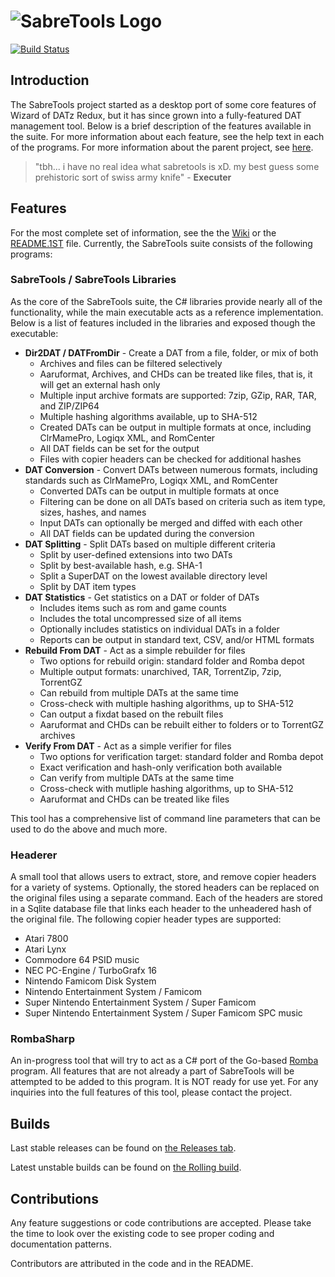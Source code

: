 # ![SabreTools Logo](images/sabretools-rect.png)

[![Build Status](https://github.com/SabreTools/SabreTools/actions/workflows/build_and_publish.yml/badge.svg?branch=main)](https://github.com/SabreTools/SabreTools/actions/workflows/build_and_publish.yml)

## Introduction

The SabreTools project started as a desktop port of some core features of Wizard of DATz Redux, but it has since grown into a fully-featured DAT management tool. Below is a brief description of the features available in the suite. For more information about each feature, see the help text in each of the programs. For more information about the parent project, see [here](https://github.com/SabreTools/wizzardRedux).

> "tbh...  i have no real idea what sabretools is xD. my best guess  some prehistoric sort of swiss army knife" - **Executer**

## Features

For the most complete set of information, see the the [Wiki](https://github.com/SabreTools/SabreTools/wiki) or the [README.1ST](https://raw.githubusercontent.com/SabreTools/SabreTools/main/SabreTools.Core/README.1ST) file. Currently, the SabreTools suite consists of the following programs:

### SabreTools / SabreTools Libraries

As the core of the SabreTools suite, the C# libraries provide nearly all of the functionality, while the main executable acts as a reference implementation. Below is a list of features included in the libraries and exposed though the executable:

* **Dir2DAT / DATFromDir** - Create a DAT from a file, folder, or mix of both
  * Archives and files can be filtered selectively
  * Aaruformat, Archives, and CHDs can be treated like files, that is, it will get an external hash only
  * Multiple input archive formats are supported: 7zip, GZip, RAR, TAR, and ZIP/ZIP64
  * Multiple hashing algorithms available, up to SHA-512
  * Created DATs can be output in multiple formats at once, including ClrMamePro, Logiqx XML, and RomCenter
  * All DAT fields can be set for the output
  * Files with copier headers can be checked for additional hashes
* **DAT Conversion** - Convert DATs between numerous formats, including standards such as ClrMamePro, Logiqx XML, and RomCenter
  * Converted DATs can be output in multiple formats at once
  * Filtering can be done on all DATs based on criteria such as item type, sizes, hashes, and names
  * Input DATs can optionally be merged and diffed with each other
  * All DAT fields can be updated during the conversion
* **DAT Splitting** - Split DATs based on multiple different criteria
  * Split by user-defined extensions into two DATs
  * Split by best-available hash, e.g. SHA-1
  * Split a SuperDAT on the lowest available directory level
  * Split by DAT item types
* **DAT Statistics** - Get statistics on a DAT or folder of DATs
  * Includes items such as rom and game counts
  * Includes the total uncompressed size of all items
  * Optionally includes statistics on individual DATs in a folder
  * Reports can be output in standard text, CSV, and/or HTML formats
* **Rebuild From DAT** - Act as a simple rebuilder for files
  * Two options for rebuild origin: standard folder and Romba depot
  * Multiple output formats: unarchived, TAR, TorrentZip, 7zip, TorrentGZ
  * Can rebuild from multiple DATs at the same time
  * Cross-check with multiple hashing algorithms, up to SHA-512
  * Can output a fixdat based on the rebuilt files
  * Aaruformat and CHDs can be rebuilt either to folders or to TorrentGZ archives
* **Verify From DAT** - Act as a simple verifier for files
  * Two options for verification target: standard folder and Romba depot
  * Exact verification and hash-only verification both available
  * Can verify from multiple DATs at the same time
  * Cross-check with mutliple hashing algorithms, up to SHA-512
  * Aaruformat and CHDs can be treated like files

This tool has a comprehensive list of command line parameters that can be used to do the above and much more.

### Headerer

A small tool that allows users to extract, store, and remove copier headers for a variety of systems. Optionally, the stored headers can be replaced on the original files using a separate command. Each of the headers are stored in a Sqlite database file that links each header to the unheadered hash of the original file. The following copier header types are supported:

* Atari 7800
* Atari Lynx
* Commodore 64 PSID music
* NEC PC-Engine / TurboGrafx 16
* Nintendo Famicom Disk System
* Nintendo Entertainment System / Famicom
* Super Nintendo Entertainment System / Super Famicom
* Super Nintendo Entertainment System / Super Famicom SPC music

### RombaSharp

An in-progress tool that will try to act as a C# port of the Go-based [Romba](https://github.com/uwedeportivo/romba/) program. All features that are not already a part of SabreTools will be attempted to be added to this program. It is NOT ready for use yet. For any inquiries into the full features of this tool, please contact the project.

## Builds

Last stable releases can be found on [the Releases tab](https://github.com/SabreTools/SabreTools/releases).

Latest unstable builds can be found on [the Rolling build](https://github.com/SabreTools/SabreTools/releases/tag/rolling).

## Contributions

Any feature suggestions or code contributions are accepted. Please take the time to look over the existing code to see proper coding and documentation patterns.

Contributors are attributed in the code and in the README.
